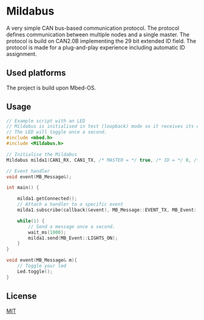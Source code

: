 # Mildabus
A very simple CAN bus-based communication protocol. The protocol defines communication between multiple nodes and a single master. The protocol is build on CAN2.0B implementing the 29 bit extended ID field.
The protocol is made for a plug-and-play experience including automatic ID assignment.

## Used platforms
The project is build upon Mbed-OS.

## Usage
```C++
// Example script with an LED
// Mildabus is initialised in test (loopback) mode so it receives its own messages.
// The LED will toggle once a second.
#include <mbed.h>
#include <Mildabus.h>

// Initialise the Mildabus
Mildabus milda1(CAN1_RX, CAN1_TX, /* MASTER = */ true, /* ID = */ 0, /* TEST_MODE = */ true);

// Event handler
void event(MB_Message&);

int main() {

    milda1.getConnected();
    // Attach a handler to a specific event
    milda1.subscribe(callback(&event), MB_Message::EVENT_TX, MB_Event::LIGHTS_ON);

	while(1) {
		// Send a message once a second.
		wait_ms(1000);
		milda1.send(MB_Event::LIGHTS_ON);
	}
}

void event(MB_Message& m){
    // Toggle your led
	Led.toggle();
} 

```

## License
[MIT](https://choosealicense.com/licenses/mit/)